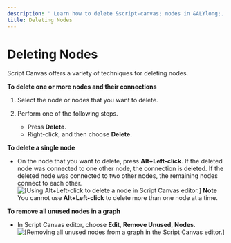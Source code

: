 ```yaml
---
description: ' Learn how to delete &script-canvas; nodes in &ALYlong;. '
title: Deleting Nodes
---
```

# Deleting Nodes<a name="script-canvas-working-with-nodes-deleting"></a>

Script Canvas offers a variety of techniques for deleting nodes\.

**To delete one or more nodes and their connections**

1. Select the node or nodes that you want to delete\.

1. Perform one of the following steps\.
   + Press **Delete**\.
   + Right\-click, and then choose **Delete**\.

**To delete a single node**
+ On the node that you want to delete, press **Alt\+Left\-click**\. If the deleted node was connected to one other node, the connection is deleted\. If the deleted node was connected to two other nodes, the remaining nodes connect to each other\.  
![\[Using Alt+Left-click to delete a node in Script Canvas editor.\]](/images/userguide/scripting/script-canvas/script-canvas-working-with-nodes-24.gif)
**Note**  
You cannot use **Alt\+Left\-click** to delete more than one node at a time\.

**To remove all unused nodes in a graph**
+ In Script Canvas editor, choose **Edit**, **Remove Unused**, **Nodes**\.  
![\[Removing all unused nodes from a graph in the Script Canvas editor.\]](/images/userguide/scripting/script-canvas/script-canvas-working-with-nodes-25.png)